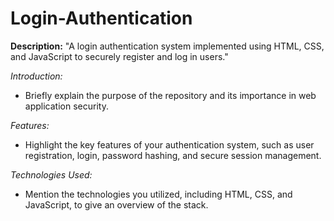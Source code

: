 # Login-Authentication

**Description:** "A login authentication system implemented using HTML, CSS, and JavaScript to securely register and log in users."

 *Introduction:*
   - Briefly explain the purpose of the repository and its importance in web application security.

 *Features:*
   - Highlight the key features of your authentication system, such as user registration, login, password hashing, and secure session management.

 *Technologies Used:*
   - Mention the technologies you utilized, including HTML, CSS, and JavaScript, to give an overview of the stack.


